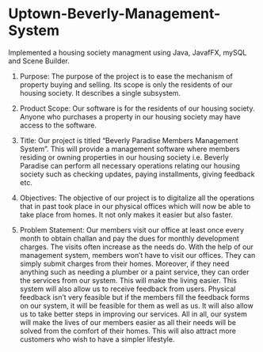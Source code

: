 # Uptown-Beverly-Management-System
Implemented a housing society managment using Java, JavafFX, mySQL and Scene Builder.

1. Purpose:
The purpose of the project is to ease the mechanism of property buying and selling. Its scope is
only the residents of our housing society. It describes a single subsystem.

2. Product Scope:
Our software is for the residents of our housing society. Anyone who purchases a property in our
housing society may have access to the software.

3. Title:
Our project is titled “Beverly Paradise Members Management System”. This will provide a
management software where members residing or owning properties in our housing society i.e.
Beverly Paradise can perform all necessary operations relating our housing society such as checking
updates, paying installments, giving feedback etc.

4. Objectives:
The objective of our project is to digitalize all the operations that in past took place in our physical
offices which will now be able to take place from homes. It not only makes it easier but also faster.

5. Problem Statement:
Our members visit our office at least once every month to obtain challan and pay the dues for
monthly development charges. The visits often increase as the needs do. With the help of our
management system, members won’t have to visit our offices. They can simply submit charges from
their homes. Moreover, if they need anything such as needing a plumber or a paint service, they can
order the services from our system. This will make the living easier.
This system will also allow us to receive feedback from users. Physical feedback isn’t very feasible
but if the members fill the feedback forms on our system, it will be feasible for them as well as us. It
will also allow us to take better steps in improving our services.
All in all, our system will make the lives of our members easier as all their needs will be solved
from the comfort of their homes. This will also attract more customers who wish to have a simpler
lifestyle.
